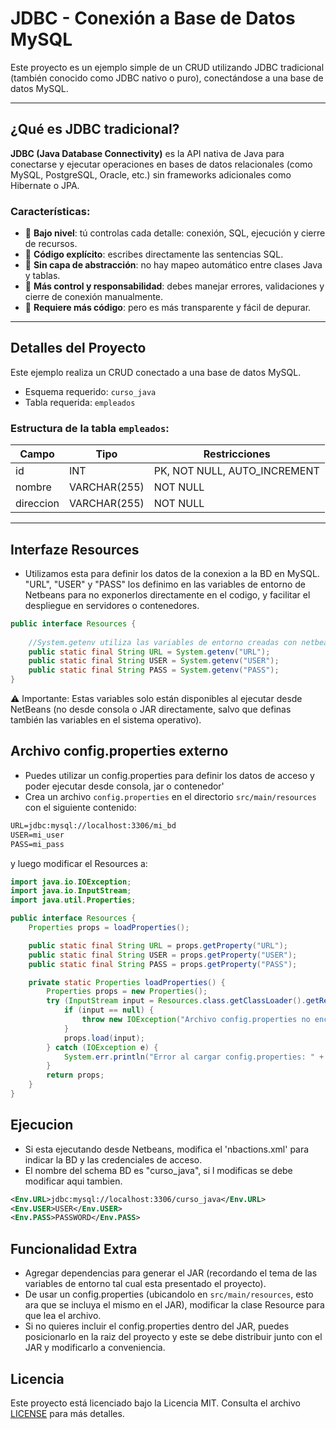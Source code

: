 # JDBC - Conexión a Base de Datos MySQL

Este proyecto es un ejemplo simple de un CRUD utilizando JDBC tradicional (también conocido como JDBC nativo o puro), conectándose a una base de datos MySQL.

---

## ¿Qué es JDBC tradicional?

**JDBC (Java Database Connectivity)** es la API nativa de Java para conectarse y ejecutar operaciones en bases de datos relacionales (como MySQL, PostgreSQL, Oracle, etc.) sin frameworks adicionales como Hibernate o JPA.

### Características:

- 🔹 **Bajo nivel**: tú controlas cada detalle: conexión, SQL, ejecución y cierre de recursos.
- 🔹 **Código explícito**: escribes directamente las sentencias SQL.
- 🔹 **Sin capa de abstracción**: no hay mapeo automático entre clases Java y tablas.
- 🔹 **Más control y responsabilidad**: debes manejar errores, validaciones y cierre de conexión manualmente.
- 🔹 **Requiere más código**: pero es más transparente y fácil de depurar.

---

## Detalles del Proyecto

Este ejemplo realiza un CRUD conectado a una base de datos MySQL.

- Esquema requerido: `curso_java`
- Tabla requerida: `empleados`

### Estructura de la tabla `empleados`:

| Campo     | Tipo         | Restricciones        |
|-----------|--------------|----------------------|
| id        | INT          | PK, NOT NULL, AUTO_INCREMENT |
| nombre    | VARCHAR(255) | NOT NULL             |
| direccion | VARCHAR(255) | NOT NULL             |

---


## Interfaze Resources
- Utilizamos esta para definir los datos de la conexion a la BD en MySQL. "URL", "USER" y "PASS" los definimo en las variables de entorno de Netbeans para no exponerlos directamente en el codigo, y facilitar el despliegue en servidores o contenedores.

```java
public interface Resources {
    
    //System.getenv utiliza las variables de entorno creadas con netbeans
    public static final String URL = System.getenv("URL");
    public static final String USER = System.getenv("USER");
    public static final String PASS = System.getenv("PASS");
}
```

⚠️ Importante: Estas variables solo están disponibles al ejecutar desde NetBeans (no desde consola o JAR directamente, salvo que definas también las variables en el sistema operativo).


## Archivo config.properties externo
- Puedes utilizar un config.properties para definir los datos de acceso y poder ejecutar desde consola, jar o contenedor'
- Crea un archivo `config.properties` en el directorio `src/main/resources` con el siguiente contenido:

```xml
URL=jdbc:mysql://localhost:3306/mi_bd
USER=mi_user
PASS=mi_pass
```

y luego modificar el Resources a:

```java
import java.io.IOException;
import java.io.InputStream;
import java.util.Properties;

public interface Resources {
    Properties props = loadProperties();

    public static final String URL = props.getProperty("URL");
    public static final String USER = props.getProperty("USER");
    public static final String PASS = props.getProperty("PASS");

    private static Properties loadProperties() {
        Properties props = new Properties();
        try (InputStream input = Resources.class.getClassLoader().getResourceAsStream("config.properties")) {
            if (input == null) {
                throw new IOException("Archivo config.properties no encontrado en el classpath");
            }
            props.load(input);
        } catch (IOException e) {
            System.err.println("Error al cargar config.properties: " + e.getMessage());
        }
        return props;
    }
}
```

## Ejecucion
- Si esta ejecutando desde Netbeans, modifica el 'nbactions.xml' para indicar la BD y las credenciales de acceso.
- El nombre del schema BD es "curso_java", si l modificas se debe modificar aqui tambien.

```xml
<Env.URL>jdbc:mysql://localhost:3306/curso_java</Env.URL>
<Env.USER>USER</Env.USER>
<Env.PASS>PASSWORD</Env.PASS>
```  

## Funcionalidad Extra
- Agregar dependencias para generar el JAR (recordando el tema de las variables de entorno tal cual esta presentado el proyecto).
- De usar un config.properties (ubicandolo en `src/main/resources`, esto ara que se incluya el mismo en el JAR), modificar la clase Resource para que lea el archivo.
- Si no quieres incluir el config.properties dentro del JAR, puedes posicionarlo en la raiz del proyecto y este se debe distribuir junto con el JAR y modificarlo a conveniencia.


## Licencia
Este proyecto está licenciado bajo la Licencia MIT. Consulta el archivo [LICENSE](LICENSE) para más detalles.


